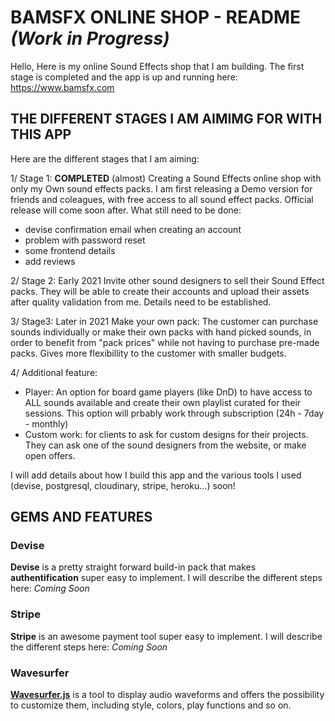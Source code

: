 # BAMSFX ONLINE SHOP - README _(Work in Progress)_

Hello,
Here is my online Sound Effects shop that I am building. The first stage is completed and the app is up and running here: https://www.bamsfx.com

## THE DIFFERENT STAGES I AM AIMIMG FOR WITH THIS APP

Here are the different stages that I am aiming:

1/ Stage 1: **COMPLETED** (almost)
Creating a Sound Effects online shop with only my Own sound effects packs.
I am first releasing a Demo version for friends and coleagues, with free access to all sound effect packs. Official release will come soon after.
What still need to be done:
- devise confirmation email when creating an account
- problem with password reset
- some frontend details
- add reviews

2/ Stage 2: Early 2021
Invite other sound designers to sell their Sound Effect packs. They will be able to create their accounts and upload their assets after quality validation from me.
Details need to be established.

3/ Stage3: Later in 2021
Make your own pack: The customer can purchase sounds individually or make their own packs with hand picked sounds, in order to benefit from "pack prices" while not having to purchase pre-made packs. Gives more flexibillity to the customer with smaller budgets.

4/ Additional feature:
- Player: An option for board game players (like DnD) to have access to ALL sounds available and create their own playlist curated for their sessions. This option will prbably work through subscription (24h - 7day - monthly)
- Custom work: for clients to ask for custom designs for their projects. They can ask one of the sound designers from the website, or make open offers.

I will add details about how I build this app and the various tools I used (devise, postgresql, cloudinary, stripe, heroku...) soon! 

## GEMS AND FEATURES

### Devise

**Devise** is a pretty straight forward build-in pack that makes **authentification** super easy to implement. I will describe the different steps here: _Coming Soon_

### Stripe

**Stripe** is an awesome payment tool super easy to implement. I will describe the different steps here: _Coming Soon_

### Wavesurfer
**[Wavesurfer.js](https://wavesurfer-js.org/)** is a tool to display audio waveforms and offers the possibility to customize them, including style, colors, play functions and so on.

